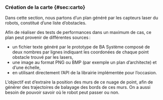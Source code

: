 ### Création de la carte {#sec:carto}

Dans cette section, nous partons d’un plan généré par les capteurs laser du robots, constitué d’une liste d’obstacles.

Afin de réaliser des tests de performances dans un maximum de cas, ce plan peut provenir de différentes sources :

- un fichier texte généré par le prototype de BA Système composé de deux nombres par lignes indiquant les coordonées de
  chaque point obstacle trouvé par les lasers,
- une image au format PNG ou BMP (par exemple un plan d’architecte) et d’une échelle,
- en utilisant directement l’API de la librairie implémentée pour l’occasion.

L’objectif est d’extraire la position des murs de ce nuage de point, afin de générer des trajectoires de balayage des
bords de ces murs. On a aussi besoin de pouvoir savoir où le robot peut passer ou non.
